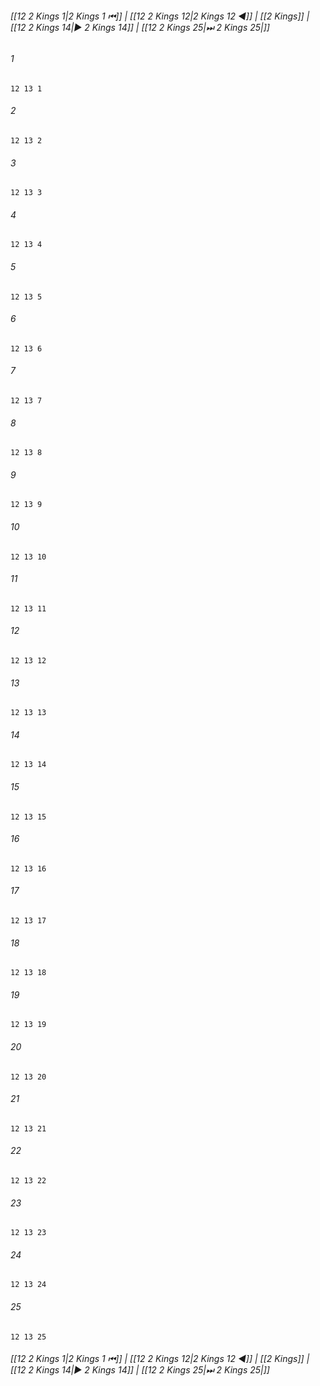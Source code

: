 
###### [[12 2 Kings 1|2 Kings 1 ⏮]] | [[12 2 Kings 12|2 Kings 12 ◀]] | [[2 Kings]] | [[12 2 Kings 14|▶ 2 Kings 14]] | [[12 2 Kings 25|⏭ 2 Kings 25|]]

###### 1
``` verse
12 13 1 
```
###### 2
``` verse
12 13 2 
```
###### 3
``` verse
12 13 3 
```
###### 4
``` verse
12 13 4 
```
###### 5
``` verse
12 13 5 
```
###### 6
``` verse
12 13 6 
```
###### 7
``` verse
12 13 7 
```
###### 8
``` verse
12 13 8 
```
###### 9
``` verse
12 13 9 
```
###### 10
``` verse
12 13 10 
```
###### 11
``` verse
12 13 11 
```
###### 12
``` verse
12 13 12 
```
###### 13
``` verse
12 13 13 
```
###### 14
``` verse
12 13 14 
```
###### 15
``` verse
12 13 15 
```
###### 16
``` verse
12 13 16 
```
###### 17
``` verse
12 13 17 
```
###### 18
``` verse
12 13 18 
```
###### 19
``` verse
12 13 19 
```
###### 20
``` verse
12 13 20 
```
###### 21
``` verse
12 13 21 
```
###### 22
``` verse
12 13 22 
```
###### 23
``` verse
12 13 23 
```
###### 24
``` verse
12 13 24 
```
###### 25
``` verse
12 13 25 
```

###### [[12 2 Kings 1|2 Kings 1 ⏮]] | [[12 2 Kings 12|2 Kings 12 ◀]] | [[2 Kings]] | [[12 2 Kings 14|▶ 2 Kings 14]] | [[12 2 Kings 25|⏭ 2 Kings 25|]]

